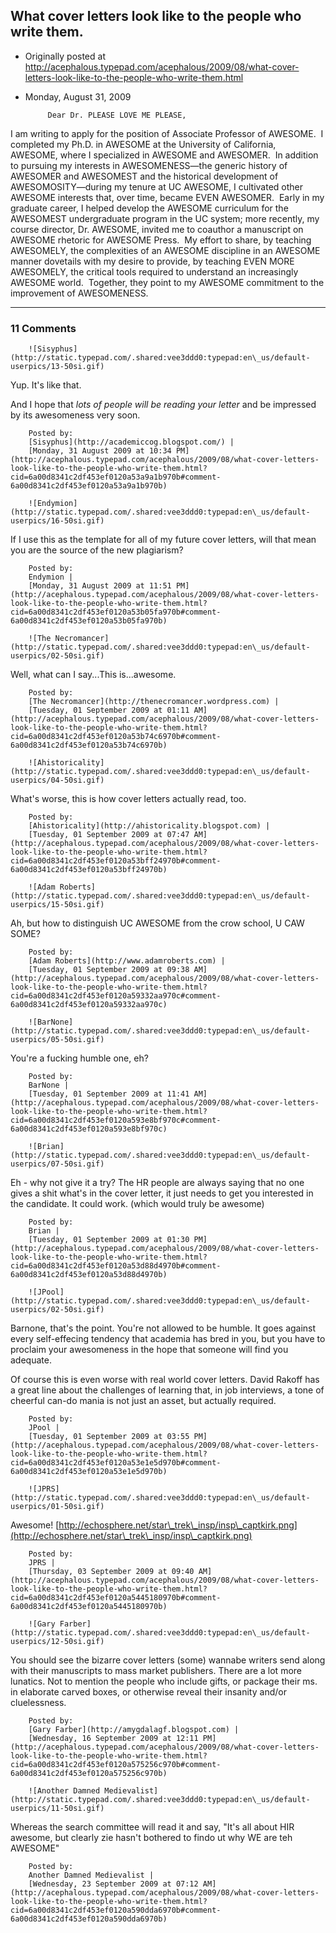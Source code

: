 ## What cover letters look like to the people who write them.

 * Originally posted at http://acephalous.typepad.com/acephalous/2009/08/what-cover-letters-look-like-to-the-people-who-write-them.html
 * Monday, August 31, 2009



			Dear Dr. PLEASE LOVE ME PLEASE,

I am writing to apply for the position of Associate Professor of AWESOME.  I completed my Ph.D. in AWESOME at the University of California, AWESOME, where I specialized in AWESOME and AWESOMER.  In addition to pursuing my interests in AWESOMENESS—the generic history of AWESOMER and AWESOMEST and the historical development of AWESOMOSITY—during my tenure at UC AWESOME, I cultivated other AWESOME interests that, over time, became EVEN AWESOMER.  Early in my graduate career, I helped develop the AWESOME curriculum for the AWESOMEST undergraduate program in the UC system; more recently, my course director, Dr. AWESOME, invited me to coauthor a manuscript on AWESOME rhetoric for AWESOME Press.  My effort to share, by teaching AWESOMELY, the complexities of an AWESOME discipline in an AWESOME manner dovetails with my desire to provide, by teaching EVEN MORE AWESOMELY, the critical tools required to understand an increasingly AWESOME world.  Together, they point to my AWESOME commitment to the improvement of AWESOMENESS.
		

* * *

### 11 Comments 

		

                
[]()

	

		![Sisyphus](http://static.typepad.com/.shared:vee3ddd0:typepad:en\_us/default-userpics/13-50si.gif)
	

	

		

Yup. It's like that. 

And I hope that _lots of people will be reading your letter_ and be impressed by its awesomeness very soon.

	

		Posted by:
		[Sisyphus](http://academiccog.blogspot.com/) |
		[Monday, 31 August 2009 at 10:34 PM](http://acephalous.typepad.com/acephalous/2009/08/what-cover-letters-look-like-to-the-people-who-write-them.html?cid=6a00d8341c2df453ef0120a53a9a1b970b#comment-6a00d8341c2df453ef0120a53a9a1b970b)

[]()

	

		![Endymion](http://static.typepad.com/.shared:vee3ddd0:typepad:en\_us/default-userpics/16-50si.gif)
	

	

		

If I use this as the template for all of my future cover letters, will that mean you are the source of the new plagiarism?

	

		Posted by:
		Endymion |
		[Monday, 31 August 2009 at 11:51 PM](http://acephalous.typepad.com/acephalous/2009/08/what-cover-letters-look-like-to-the-people-who-write-them.html?cid=6a00d8341c2df453ef0120a53b05fa970b#comment-6a00d8341c2df453ef0120a53b05fa970b)

[]()

	

		![The Necromancer](http://static.typepad.com/.shared:vee3ddd0:typepad:en\_us/default-userpics/02-50si.gif)
	

	

		

Well, what can I say...This is...awesome.

	

		Posted by:
		[The Necromancer](http://thenecromancer.wordpress.com) |
		[Tuesday, 01 September 2009 at 01:11 AM](http://acephalous.typepad.com/acephalous/2009/08/what-cover-letters-look-like-to-the-people-who-write-them.html?cid=6a00d8341c2df453ef0120a53b74c6970b#comment-6a00d8341c2df453ef0120a53b74c6970b)

[]()

	

		![Ahistoricality](http://static.typepad.com/.shared:vee3ddd0:typepad:en\_us/default-userpics/04-50si.gif)
	

	

		

What's worse, this is how cover letters actually read, too. 

	

		Posted by:
		[Ahistoricality](http://ahistoricality.blogspot.com) |
		[Tuesday, 01 September 2009 at 07:47 AM](http://acephalous.typepad.com/acephalous/2009/08/what-cover-letters-look-like-to-the-people-who-write-them.html?cid=6a00d8341c2df453ef0120a53bff24970b#comment-6a00d8341c2df453ef0120a53bff24970b)

[]()

	

		![Adam Roberts](http://static.typepad.com/.shared:vee3ddd0:typepad:en\_us/default-userpics/15-50si.gif)
	

	

		

Ah, but how to distinguish UC AWESOME from the crow school, U CAW SOME?

	

		Posted by:
		[Adam Roberts](http://www.adamroberts.com) |
		[Tuesday, 01 September 2009 at 09:38 AM](http://acephalous.typepad.com/acephalous/2009/08/what-cover-letters-look-like-to-the-people-who-write-them.html?cid=6a00d8341c2df453ef0120a59332aa970c#comment-6a00d8341c2df453ef0120a59332aa970c)

[]()

	

		![BarNone](http://static.typepad.com/.shared:vee3ddd0:typepad:en\_us/default-userpics/05-50si.gif)
	

	

		

You're a fucking humble one, eh?

	

		Posted by:
		BarNone |
		[Tuesday, 01 September 2009 at 11:41 AM](http://acephalous.typepad.com/acephalous/2009/08/what-cover-letters-look-like-to-the-people-who-write-them.html?cid=6a00d8341c2df453ef0120a593e8bf970c#comment-6a00d8341c2df453ef0120a593e8bf970c)

[]()

	

		![Brian](http://static.typepad.com/.shared:vee3ddd0:typepad:en\_us/default-userpics/07-50si.gif)
	

	

		

Eh - why not give it a try?  The HR people are always saying that no one gives a shit what's in the cover letter, it just needs to get you interested in the candidate.  It could work. (which would truly be awesome)

	

		Posted by:
		Brian |
		[Tuesday, 01 September 2009 at 01:30 PM](http://acephalous.typepad.com/acephalous/2009/08/what-cover-letters-look-like-to-the-people-who-write-them.html?cid=6a00d8341c2df453ef0120a53d88d4970b#comment-6a00d8341c2df453ef0120a53d88d4970b)

[]()

	

		![JPool](http://static.typepad.com/.shared:vee3ddd0:typepad:en\_us/default-userpics/02-50si.gif)
	

	

		

Barnone, that's the point.  You're not allowed to be humble.  It goes against every self-effecing tendency that academia has bred in you, but you have to proclaim your awesomeness in the hope that someone will find you adequate.

Of course this is even worse with real world cover letters.  David Rakoff has a great line about the challenges of learning that, in job interviews, a tone of cheerful can-do mania is not just an asset, but actually required.

	

		Posted by:
		JPool |
		[Tuesday, 01 September 2009 at 03:55 PM](http://acephalous.typepad.com/acephalous/2009/08/what-cover-letters-look-like-to-the-people-who-write-them.html?cid=6a00d8341c2df453ef0120a53e1e5d970b#comment-6a00d8341c2df453ef0120a53e1e5d970b)

[]()

	

		![JPRS](http://static.typepad.com/.shared:vee3ddd0:typepad:en\_us/default-userpics/01-50si.gif)
	

	

		

Awesome! [http://echosphere.net/star\_trek\_insp/insp\_captkirk.png](http://echosphere.net/star\_trek\_insp/insp\_captkirk.png)

	

		Posted by:
		JPRS |
		[Thursday, 03 September 2009 at 09:40 AM](http://acephalous.typepad.com/acephalous/2009/08/what-cover-letters-look-like-to-the-people-who-write-them.html?cid=6a00d8341c2df453ef0120a5445180970b#comment-6a00d8341c2df453ef0120a5445180970b)

[]()

	

		![Gary Farber](http://static.typepad.com/.shared:vee3ddd0:typepad:en\_us/default-userpics/12-50si.gif)
	

	

		

You should see the bizarre cover letters (some) wannabe writers send along with their manuscripts to mass market publishers.  There are a lot more lunatics.  Not to mention the people who include gifts, or package their ms. in elaborate carved boxes, or otherwise reveal their insanity and/or cluelessness.

	

		Posted by:
		[Gary Farber](http://amygdalagf.blogspot.com) |
		[Wednesday, 16 September 2009 at 12:11 PM](http://acephalous.typepad.com/acephalous/2009/08/what-cover-letters-look-like-to-the-people-who-write-them.html?cid=6a00d8341c2df453ef0120a575256c970b#comment-6a00d8341c2df453ef0120a575256c970b)

[]()

	

		![Another Damned Medievalist](http://static.typepad.com/.shared:vee3ddd0:typepad:en\_us/default-userpics/11-50si.gif)
	

	

		

Whereas the search committee will read it and say, "It's all about HIR awesome, but clearly zie hasn't bothered to findo ut why WE are teh AWESOME"

	

		Posted by:
		Another Damned Medievalist |
		[Wednesday, 23 September 2009 at 07:12 AM](http://acephalous.typepad.com/acephalous/2009/08/what-cover-letters-look-like-to-the-people-who-write-them.html?cid=6a00d8341c2df453ef0120a590dda6970b#comment-6a00d8341c2df453ef0120a590dda6970b)

		

        